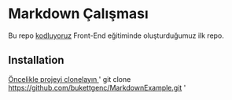 # Markdown Çalışması
Bu repo [kodluyoruz]() Front-End eğitiminde oluşturduğumuz ilk repo.
## Installation
[Öncelikle projeyi clonelayın ](https://github.com/bukettgenc/MarkdownExample.git)
'
git clone https://github.com/bukettgenc/MarkdownExample.git
'

